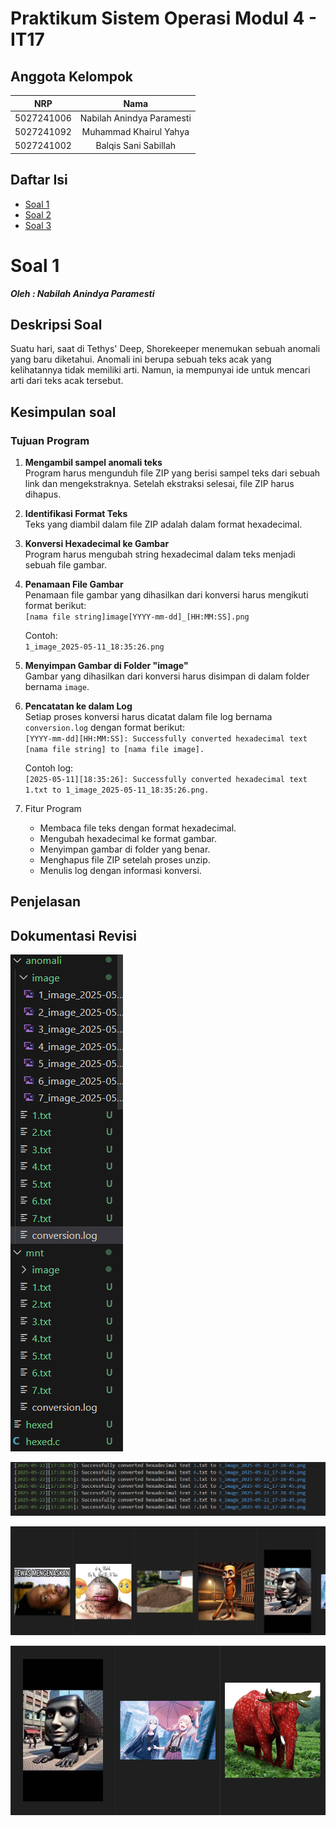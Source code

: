 # Praktikum Sistem Operasi Modul 4 - IT17

## Anggota Kelompok

| NRP        | Nama                            |
|:----------:|:-------------------------------:|
| 5027241006 | Nabilah Anindya Paramesti       |
| 5027241092 | Muhammad Khairul Yahya          |
| 5027241002 | Balqis Sani Sabillah            |


## Daftar Isi

- [Soal 1](#soal-1)
- [Soal 2](#soal-2)
- [Soal 3](#soal-3)

# Soal 1
_**Oleh : Nabilah Anindya Paramesti**_

## Deskripsi Soal
Suatu hari, saat di Tethys' Deep, Shorekeeper menemukan sebuah anomali yang baru diketahui. Anomali ini berupa sebuah teks acak yang kelihatannya tidak memiliki arti. Namun, ia mempunyai ide untuk mencari arti dari teks acak tersebut.

## Kesimpulan soal
### Tujuan Program
1. **Mengambil sampel anomali teks**  
   Program harus mengunduh file ZIP yang berisi sampel teks dari sebuah link dan mengekstraknya. Setelah ekstraksi selesai, file ZIP harus dihapus.

2. **Identifikasi Format Teks**  
   Teks yang diambil dalam file ZIP adalah dalam format hexadecimal.

3. **Konversi Hexadecimal ke Gambar**  
   Program harus mengubah string hexadecimal dalam teks menjadi sebuah file gambar.

4. **Penamaan File Gambar**  
   Penamaan file gambar yang dihasilkan dari konversi harus mengikuti format berikut:  
   `[nama file string]image[YYYY-mm-dd]_[HH:MM:SS].png`

   Contoh:  
    `1_image_2025-05-11_18:35:26.png`

5. **Menyimpan Gambar di Folder "image"**  
    Gambar yang dihasilkan dari konversi harus disimpan di dalam folder bernama `image`.

6. **Pencatatan ke dalam Log**  
    Setiap proses konversi harus dicatat dalam file log bernama `conversion.log` dengan format berikut:  
    `[YYYY-mm-dd][HH:MM:SS]: Successfully converted hexadecimal text [nama file string] to [nama file image].`

    Contoh log:  
    `[2025-05-11][18:35:26]: Successfully converted hexadecimal text 1.txt to 1_image_2025-05-11_18:35:26.png.`


7.  Fitur Program
    - Membaca file teks dengan format hexadecimal.
    - Mengubah hexadecimal ke format gambar.
    - Menyimpan gambar di folder yang benar.
    - Menghapus file ZIP setelah proses unzip.
    - Menulis log dengan informasi konversi.


## Penjelasan

## Dokumentasi Revisi
![](assets/struktur%20akhir.png)

![](assets/isi-log.png)

![](assets/hasil%20image%201.png)

![](assets/hasil%20image%202.png)
